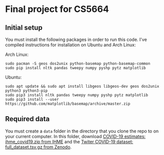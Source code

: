 # Final project for CS5664
## Initial setup
You must install the following packages in order to run this code. I've compiled instructions for installation on Ubuntu and Arch Linux:

Arch Linux:

    sudo pacman -S geos dos2unix python-basemap python-basemap-common
    sudo pip install nltk pandas tweepy numpy pyshp pytz matplotlib 
Ubuntu:

    sudo apt update && sudo apt install libgeos libgeos-dev geos dos2unix python3 python3-pip
    sudo pip3 install nltk pandas tweepy numpy pyshp pytz matplotlib 
    sudo pip3 install --user https://github.com/matplotlib/basemap/archive/master.zip
## Required data
You must create a `data` folder in the directory that you clone the repo to on your current computer. In this folder, download [COVID-19 estimates: ihme_covid19.zip from IHME](http://www.healthdata.org/covid/data-downloads) and the [Twiter COVID-19 dataset: full_dataset.tsv.gz from Zenodo](https://zenodo.org/record/3783737). 
